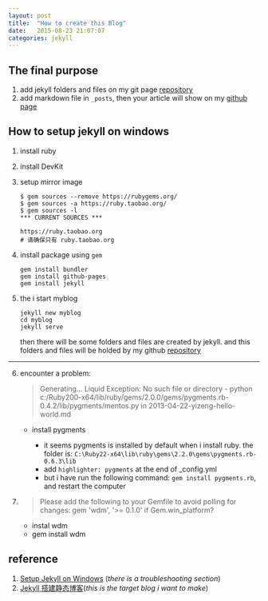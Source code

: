 ```yaml
---
layout: post
title:  "How to create this Blog"
date:   2015-08-23 21:07:07
categories: jekyll
---
```


## The final purpose
1. add jekyll folders and files on my git page [repository](https://github.com/ray525/ray525.github.io)
2. add markdown file in `_posts`, then your article will show on my [github page](http://ray525.github.io/)

## How to setup jekyll on windows
1. install ruby
2. install DevKit
3. setup mirror image

    ```
    $ gem sources --remove https://rubygems.org/
    $ gem sources -a https://ruby.taobao.org/
    $ gem sources -l
    *** CURRENT SOURCES ***
    
    https://ruby.taobao.org
    # 请确保只有 ruby.taobao.org
    ```
    
4. install package using  `gem` 

    ```
    gem install bundler
    gem install github-pages
    gem install jekyll
    ```
    
5. the i start myblog

    ```
    jekyll new myblog
    cd myblog
    jekyll serve
    ```
    
    then there will be some folders and files are created by jekyll. and this folders and files will be holded by my github [repository](https://github.com/ray525/ray525.github.io)
    
___

6. encounter a problem:

    > Generating... Liquid Exception: No such file or directory - python c:/Ruby200-x64/lib/ruby/gems/2.0.0/gems/pygments.rb-0.4.2/lib/pygments/mentos.py in 2013-04-22-yizeng-hello-world.md

    - install pygments

        * it seems pygments is installed by default when i install ruby. the folder is: `C:\Ruby22-x64\lib\ruby\gems\2.2.0\gems\pygments.rb-0.6.3\lib`
        * add `highlighter: pygments` at the end of _config.yml
        * but i have run the following command: `gem install pygments.rb`, and restart the computer

7. 
    > Please add the following to your Gemfile to avoid polling for changes:
 gem 'wdm', '>= 0.1.0' if Gem.win_platform?
    
    - instal wdm
    - gem install wdm
    
## reference
1. [Setup Jekyll on Windows](http://yizeng.me/2013/05/10/setup-jekyll-on-windows/#install-ruby) (*there is a troubleshooting section*)
2. [Jekyll 搭建静态博客](http://gaohaoyang.github.io/2015/02/15/create-my-blog-with-jekyll/)(*this is the target blog i want to make*)
        

 


